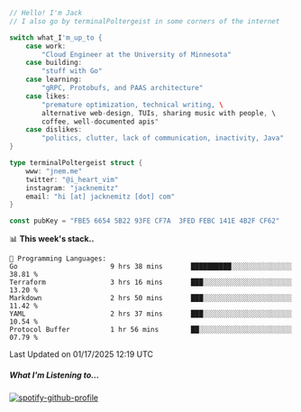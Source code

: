 ```go
// Hello! I'm Jack
// I also go by terminalPoltergeist in some corners of the internet

switch what_I'm_up_to {
    case work:
        "Cloud Engineer at the University of Minnesota"
    case building:
        "stuff with Go"
    case learning:
        "gRPC, Protobufs, and PAAS architecture"
    case likes:
        "premature optimization, technical writing, \
        alternative web-design, TUIs, sharing music with people, \
        coffee, well-documented apis"
    case dislikes:
        "politics, clutter, lack of communication, inactivity, Java"
}

type terminalPoltergeist struct {
    www: "jnem.me"
    twitter: "@i_heart_vim"
    instagram: "jacknemitz"
    email: "hi [at] jacknemitz [dot] com"
}

const pubKey = "FBE5 6654 5B22 93FE CF7A  3FED FEBC 141E 4B2F CF62"
```

<!--START_SECTION:waka-->
📊 **This week's stack..** 

```text
💬 Programming Languages: 
Go                       9 hrs 38 mins       ██████████░░░░░░░░░░░░░░░   38.81 % 
Terraform                3 hrs 16 mins       ███░░░░░░░░░░░░░░░░░░░░░░   13.20 % 
Markdown                 2 hrs 50 mins       ███░░░░░░░░░░░░░░░░░░░░░░   11.42 % 
YAML                     2 hrs 37 mins       ███░░░░░░░░░░░░░░░░░░░░░░   10.54 % 
Protocol Buffer          1 hr 56 mins        ██░░░░░░░░░░░░░░░░░░░░░░░   07.79 % 
```


 Last Updated on 01/17/2025 12:19 UTC
<!--END_SECTION:waka-->

##### What I'm Listening to...

[![spotify-github-profile](https://jnem.me/listening-item?maxAge=2592000)](https://jnem.me/listening)
